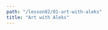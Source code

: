 ```yaml
---
path: "/lesson02/01-art-with-aleks"
title: "Art with Aleks"
---
```

<youtube id="8eahWipPe6w"></youtube>
